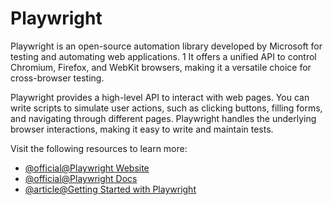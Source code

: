 # Playwright

Playwright is an open-source automation library developed by Microsoft for testing and automating web applications. 1  It offers a unified API to control Chromium, Firefox, and WebKit browsers, making it a versatile choice for cross-browser testing.

Playwright provides a high-level API to interact with web pages. You can write scripts to simulate user actions, such as clicking buttons, filling forms, and navigating through different pages. Playwright handles the underlying browser interactions, making it easy to write and maintain tests.

Visit the following resources to learn more:

- [@official@Playwright Website](https://playwright.dev/)
- [@official@Playwright Docs](https://playwright.dev/docs/getting-started-vscode)
- [@article@Getting Started with Playwright](https://learn.microsoft.com/en-us/shows/getting-started-with-end-to-end-testing-with-playwright/)
